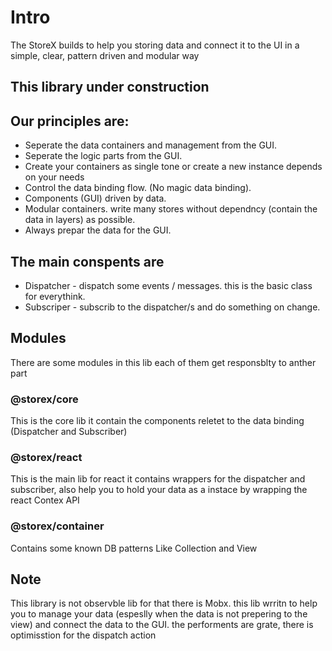 # Intro
The StoreX builds to help you storing data and connect it to the UI in a simple, clear, pattern driven and modular way

## This library under construction

## Our principles are:
* Seperate the data containers and management from the GUI.
* Seperate the logic parts from the GUI.
* Create your containers as single tone or create a new instance depends on your needs
* Control the data binding flow. (No magic data binding).
* Components (GUI) driven by data.
* Modular containers. write many stores without dependncy (contain the data in layers) as possible.
* Always prepar the data for the GUI.

## The main conspents are
* Dispatcher - dispatch some events / messages. this is the basic class for everythink.
* Subscriper - subscrib to the dispatcher/s and do something on change.
## Modules
There are some modules in this lib each of them get responsblty to anther part
### @storex/core
This is the core lib it contain the components reletet to the data binding (Dispatcher and Subscriber)
### @storex/react
This is the main lib for react it contains wrappers for the dispatcher and subscriber, also help you to hold your data as a instace by wrapping the react Contex API
### @storex/container
Contains some known DB patterns Like Collection and View

## Note
This library is not observble lib for that there is Mobx. this lib wrritn to help you to manage your data (espeslly when the data is not prepering to the view) and connect the data to the GUI. the performents are grate, there is optimisstion for the dispatch action 
